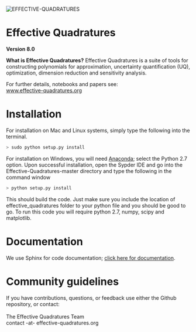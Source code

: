 ![EFFECTIVE-QUADRATURES](https://static.wixstatic.com/media/dad873_3938470ea83849db8b53716c94dd20e8~mv2.png/v1/fill/w_269,h_66,al_c,usm_0.66_1.00_0.01/dad873_3938470ea83849db8b53716c94dd20e8~mv2.png)

# Effective Quadratures
**Version 8.0**

**What is Effective Quadratures?**
Effective Quadratures is a suite of tools for constructing polynomials for approximation, uncertainty quantification (UQ), optimization, dimension reduction and sensitivity analysis.

For further details, notebooks and papers see:
<br>
www.effective-quadratures.org
<br>

# Installation
For installation on Mac and Linux systems, simply type the following into the terminal. 
```bash
> sudo python setup.py install
```
For installation on Windows, you will need [Anaconda](https://www.continuum.io/downloads#windows); select the Python 2.7 option. Upon successful installation, open the Sypder IDE and go into the Effective-Quadratures-master directory and type the following in the command window
```bash
> python setup.py install
```
This should build the code. Just make sure you include the location of effective_quadratures folder to your python file and you should be good to go. To run this code you will require python 2.7, numpy, scipy and matplotlib. 


# Documentation
We use Sphinx for code documentation;  [click here for documentation](http://effective-quadratures.github.io/Effective-Quadratures/). 

# Community guidelines
If you have contributions, questions, or feedback use either the Github repository, or contact:<br>
<br>
The Effective Quadratures Team <br>
contact -at- effective-quadratures.org <br>
